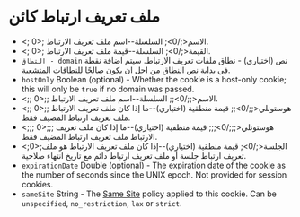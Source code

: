 # ملف تعريف ارتباط كائن

* <; 0>; الاسم<;/0>; السلسلة--اسم ملف تعريف الارتباط.
* <; 0>; القيمة<;/0>; السلسلة--قيمة ملف تعريف الارتباط.
* `التطاق - domain` نص (اختياري) - نطاق ملفات تعريف الارتباط. سيتم اضافة نقطة في بداية نص النطاق من اجل ان يكون صالحًا للنطاقات المتشعبة.
* `hostOnly` Boolean (optional) - Whether the cookie is a host-only cookie; this will only be `true` if no domain was passed.
* <;; 0>;; الاسم<;;/0>;; السلسلة--اسم ملف تعريف الارتباط.
* <;; 0>;; هوستونلي<;;/0>;; قيمة منطقية (اختياري)--ما إذا كان ملف تعريف الارتباط ملف تعريف ارتباط المضيف فقط.
* <;;; 0>;;; هوستونلي<;;;/0>;;; قيمة منطقية (اختياري)--ما إذا كان ملف تعريف الارتباط ملف تعريف ارتباط المضيف فقط.
* <;0>;الجلسة<;/0>; قيمة منطقية (اختياري)--إذا كان ملف تعريف الارتباط هو ملف تعريف ارتباط جلسة أو ملف تعريف ارتباط دائم مع تاريخ انتهاء صلاحية.
* `expirationDate` Double (optional) - The expiration date of the cookie as the number of seconds since the UNIX epoch. Not provided for session cookies.
* `sameSite` String - The [Same Site](https://developer.mozilla.org/en-US/docs/Web/HTTP/Cookies#SameSite_cookies) policy applied to this cookie.  Can be `unspecified`, `no_restriction`, `lax` or `strict`.
